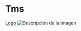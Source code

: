 # Tms
[Logo](https://github.com/Swelshin/SwelCriptography/edit/main/Tms/Logo.webp)
<image src="/Logo.webp" alt="Descripción de la imagen">
